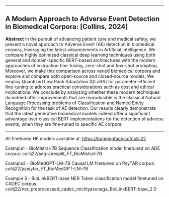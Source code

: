 -----------
A Modern Approach to Adverse Event Detection in Biomedical Corpora: [Collins, 2024]
------------
**Abstract**
In the pursuit of advancing patient care and medical safety, we present a novel approach
to Adverse Event (AE) detection in biomedical corpora, leveraging the latest advancements in Artificial Intelligence. We compare highly optimized classical deep learning techniques using both general
and domain-specific BERT-based architectures with the modern approaches of instruction fine-tuning,
zero-shot and few-shot prompting. Moreover, we make this comparison across varied biomedical corpora
and explore and compare both open-source and closed-source models. We employ Quantized Low Rank
Adaptation (QLoRA) for parameter-efficient fine-tuning to address practical considerations such as cost
and ethical implications. We conclude by analysing whether these modern techniques do indeed offer
improvements that are reproducible in the classical Natural Language Processing problems of Classification and Named Entity Recognition for the task of AE detection. Our results clearly demonstrate
that the latest generative biomedical models indeed offer a significant advantage over classical BERT
implementations for the detection of adverse events, when they are fine-tuned to specific AE corpora.

-----
All finetuned HF models available at: https://huggingface.co/collij22

Example1 - BioMistral-7B Sequence Classification model finetuned on ADE corpus: collij22/seq-adesplit_FT_BioMistral-7B

Example2 - BioMedGPT-LM-7B Causal LM finetuned on PsyTAR corpus: collij22/jcpsytar_FT_BioMedGPT-LM-7B 

Example 3 - BioLinkBERT-base NER Token classification model finetuned on CADEC corpus: collij22/ner_preprocessed_cadec_michiyasunaga_BioLinkBERT-base_2.0
